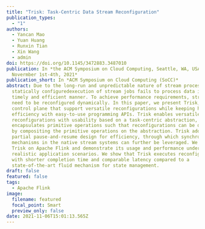 ```yaml
---
title: "Trisk: Task-Centric Data Stream Reconfiguration"
publication_types:
  - "1"
authors:
  - Yancan Mao
  - Yuan Huang
  - Runxin Tian
  - Xin Wang
  - admin
doi: https://doi.org/10.1145/3472883.3487010
publication: In *the ACM Symposium on Cloud Computing, Seattle, WA, USA,
  Novermber 1st-4th, 2021*
publication_short: In *ACM Symposium on Cloud Computing (SoCC)*
abstract: Due to the long-run and unpredictable nature of stream processing, any
  statically configuredexecution of stream jobs fails to process data in a
  timely and efficient manner. To achieve performance requirements, stream jobs
  need to be reconfigured dynamically. In this paper, we present Trisk, a
  control plane that support versatile reconfigurations while keeping high
  efficiency with easy-to-use programming APIs. Trisk enables versatile
  reconfigurations with usability based on a task-centric abstraction, and
  encapsulates primitive operations such that reconfigurations can be described
  by compositing the primitive operations on the abstraction. Trisk adopts a
  partial pause-and-resume design for efficiency, through which synchronization
  mechanisms in the native stream systems can further be leveraged. We implement
  Trisk on Apache Flink and demonstrate its usage and performance under
  realistic application scenarios. We show that Trisk executes reconfigurations
  with shorter completion time and comparable latency compared to a
  state-of-the-art fluid mechanism for state management.
draft: false
featured: false
tags:
  - Apache Flink
image:
  filename: featured
  focal_point: Smart
  preview_only: false
date: 2021-11-06T15:01:13.565Z
---
```

